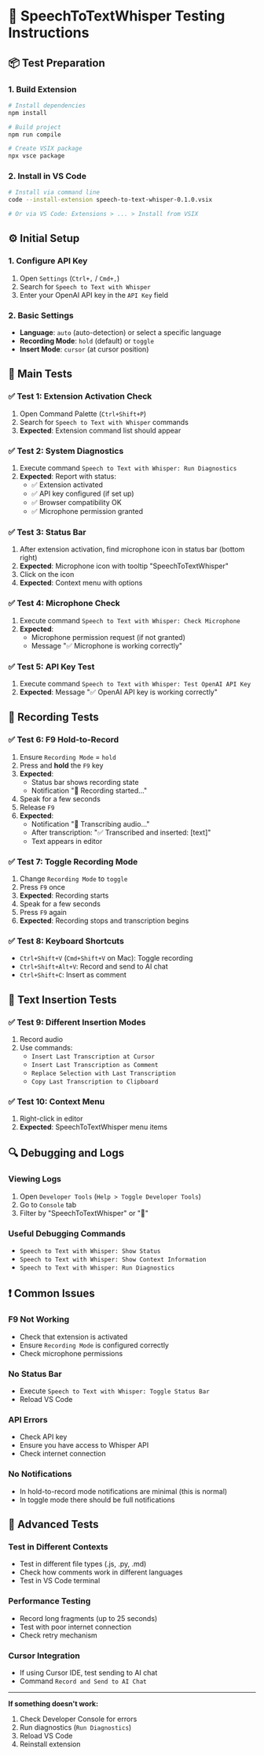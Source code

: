 # 🧪 SpeechToTextWhisper Testing Instructions

## 📦 Test Preparation

### 1. Build Extension
```bash
# Install dependencies
npm install

# Build project
npm run compile

# Create VSIX package
npx vsce package
```

### 2. Install in VS Code
```bash
# Install via command line
code --install-extension speech-to-text-whisper-0.1.0.vsix

# Or via VS Code: Extensions > ... > Install from VSIX
```

## ⚙️ Initial Setup

### 1. Configure API Key
1. Open `Settings` (`Ctrl+,` / `Cmd+,`)
2. Search for `Speech to Text with Whisper`
3. Enter your OpenAI API key in the `API Key` field

### 2. Basic Settings
- **Language**: `auto` (auto-detection) or select a specific language
- **Recording Mode**: `hold` (default) or `toggle`
- **Insert Mode**: `cursor` (at cursor position)

## 🔧 Main Tests

### ✅ Test 1: Extension Activation Check
1. Open Command Palette (`Ctrl+Shift+P`)
2. Search for `Speech to Text with Whisper` commands
3. **Expected**: Extension command list should appear

### ✅ Test 2: System Diagnostics
1. Execute command `Speech to Text with Whisper: Run Diagnostics`
2. **Expected**: Report with status:
   - ✅ Extension activated
   - ✅ API key configured (if set up)
   - ✅ Browser compatibility OK
   - ✅ Microphone permission granted

### ✅ Test 3: Status Bar
1. After extension activation, find microphone icon in status bar (bottom right)
2. **Expected**: Microphone icon with tooltip "SpeechToTextWhisper"
3. Click on the icon
4. **Expected**: Context menu with options

### ✅ Test 4: Microphone Check
1. Execute command `Speech to Text with Whisper: Check Microphone`
2. **Expected**: 
   - Microphone permission request (if not granted)
   - Message "✅ Microphone is working correctly"

### ✅ Test 5: API Key Test
1. Execute command `Speech to Text with Whisper: Test OpenAI API Key`
2. **Expected**: Message "✅ OpenAI API key is working correctly"

## 🎤 Recording Tests

### ✅ Test 6: F9 Hold-to-Record
1. Ensure `Recording Mode` = `hold`
2. Press and **hold** the `F9` key
3. **Expected**: 
   - Status bar shows recording state
   - Notification "🎤 Recording started..."
4. Speak for a few seconds
5. Release `F9`
6. **Expected**:
   - Notification "🔄 Transcribing audio..."
   - After transcription: "✅ Transcribed and inserted: [text]"
   - Text appears in editor

### ✅ Test 7: Toggle Recording Mode
1. Change `Recording Mode` to `toggle`
2. Press `F9` once
3. **Expected**: Recording starts
4. Speak for a few seconds
5. Press `F9` again
6. **Expected**: Recording stops and transcription begins

### ✅ Test 8: Keyboard Shortcuts
- `Ctrl+Shift+V` (`Cmd+Shift+V` on Mac): Toggle recording
- `Ctrl+Shift+Alt+V`: Record and send to AI chat
- `Ctrl+Shift+C`: Insert as comment

## 📝 Text Insertion Tests

### ✅ Test 9: Different Insertion Modes
1. Record audio
2. Use commands:
   - `Insert Last Transcription at Cursor`
   - `Insert Last Transcription as Comment`
   - `Replace Selection with Last Transcription`
   - `Copy Last Transcription to Clipboard`

### ✅ Test 10: Context Menu
1. Right-click in editor
2. **Expected**: SpeechToTextWhisper menu items

## 🔍 Debugging and Logs

### Viewing Logs
1. Open `Developer Tools` (`Help > Toggle Developer Tools`)
2. Go to `Console` tab
3. Filter by "SpeechToTextWhisper" or "🎤"

### Useful Debugging Commands
- `Speech to Text with Whisper: Show Status`
- `Speech to Text with Whisper: Show Context Information`
- `Speech to Text with Whisper: Run Diagnostics`

## ❗ Common Issues

### F9 Not Working
- Check that extension is activated
- Ensure `Recording Mode` is configured correctly
- Check microphone permissions

### No Status Bar
- Execute `Speech to Text with Whisper: Toggle Status Bar`
- Reload VS Code

### API Errors
- Check API key
- Ensure you have access to Whisper API
- Check internet connection

### No Notifications
- In hold-to-record mode notifications are minimal (this is normal)
- In toggle mode there should be full notifications

## 🎯 Advanced Tests

### Test in Different Contexts
- Test in different file types (.js, .py, .md)
- Check how comments work in different languages
- Test in VS Code terminal

### Performance Testing
- Record long fragments (up to 25 seconds)
- Test with poor internet connection
- Check retry mechanism

### Cursor Integration
- If using Cursor IDE, test sending to AI chat
- Command `Record and Send to AI Chat`

---

**If something doesn't work:**
1. Check Developer Console for errors
2. Run diagnostics (`Run Diagnostics`)
3. Reload VS Code
4. Reinstall extension 